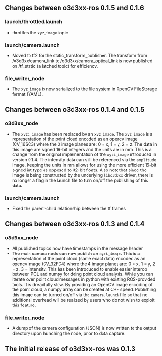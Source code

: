 ## Changes between o3d3xx-ros 0.1.5 and 0.1.6

### launch/throttled.launch

* throttles the `xyz_image` topic

### launch/camera.launch

* Moved to tf2 for the static\_transform\_publisher. The transform from
  /o3d3xx/camera\_link to /o3d3xx/camera\_optical\_link is now published on
  /tf\_static (a latched topic) for efficiency.

### file_writer_node

* The `xyz_image` is now serialized to the file system in OpenCV FileStorage
  format (YAML).

## Changes between o3d3xx-ros 0.1.4 and 0.1.5

### o3d3xx_node

* The `xyzi_image` has been replaced by an `xyz_image`. The `xyz_image` is a
  representation of the point cloud encoded as an opencv image (CV_16SC3) where
  the 3 image planes are: 0 = x, 1 = y, 2 = z. The data in this image are
  signed 16-bit integers and the units are in mm. This is a change from the
  original implementation of the `xyzi_image` introduced in version 0.1.4. The
  intensity data can still be referenced via the `amplitude` image. Keeping the
  units in mm allows for using the more efficient 16-bit signed int type as
  opposed to 32-bit floats. Also note that since the image is being constructed
  by the underlying `libo3d3xx` driver, there is no longer a flag in the launch
  file to turn on/off the publishing of this data.

### launch/camera.launch

* Fixed the parent-child relationship between the tf frames

## Changes between o3d3xx-ros 0.1.3 and 0.1.4

### o3d3xx_node

* All published topics now have timestamps in the message header
* The main camera node can now publish an `xyzi_image`. This is a
  representation of the point cloud (same exact data) encoded as an opencv
  image (CV_32FC4) where the 4 image planes are: 0 = x, 1 = y, 2 = z, 3 =
  intensity. This has been introduced to enable easier interop between PCL and
  numpy for doing point cloud analysis. While you can iterate over point
  cloud messages in python with existing ROS-provided tools. It is dreadfully
  slow. By providing an OpenCV image encoding of the point cloud, a numpy
  array can be created at C++ speed. Publishing this image can be turned on/off
  via the `camera.launch` file so that no additional overhead will be realized
  by users who do not wish to exploit this feature.

### file_writer_node

* A dump of the camera configuration (JSON) is now written to the output
  directory upon launching the node, prior to data capture.

## The initial release of o3d3xx-ros was 0.1.3
